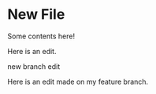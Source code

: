 # New File

Some contents here!

Here is an edit.

new branch edit

Here is an edit made on my feature branch.
